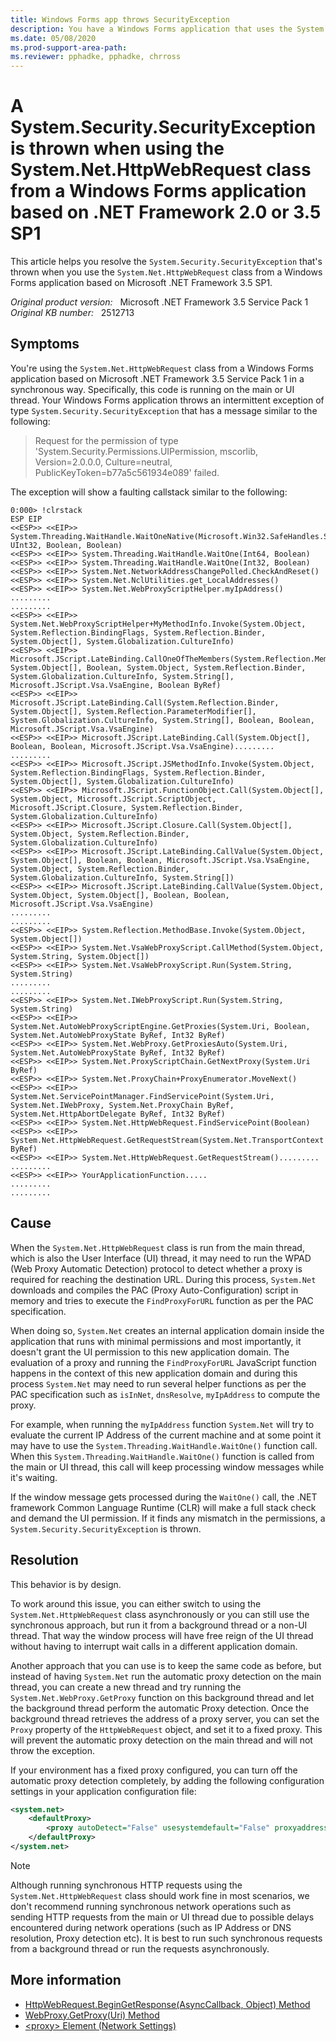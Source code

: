```yaml
---
title: Windows Forms app throws SecurityException
description: You have a Windows Forms application that uses the System.Net.HttpWebRequest class to send HTTP requests to a server (even calling a WebService). You experience that the application will intermittently throw a System.Security.SecurityException.
ms.date: 05/08/2020
ms.prod-support-area-path:
ms.reviewer: pphadke, pphadke, chrross
---
```

# A System.Security.SecurityException is thrown when using the System.Net.HttpWebRequest class from a Windows Forms application based on .NET Framework 2.0 or 3.5 SP1

This article helps you resolve the `System.Security.SecurityException` that's thrown when you use the `System.Net.HttpWebRequest` class from a Windows Forms application based on Microsoft .NET Framework 3.5 SP1.

_Original product version:_ &nbsp; Microsoft .NET Framework 3.5 Service Pack 1  
_Original KB number:_ &nbsp; 2512713

## Symptoms

You're using the `System.Net.HttpWebRequest` class from a Windows Forms application based on Microsoft .NET Framework 3.5 Service Pack 1 in a synchronous way. Specifically, this code is running on the main or UI thread. Your Windows Forms application throws an intermittent exception of type `System.Security.SecurityException` that has a message similar to the following:

> Request for the permission of type 'System.Security.Permissions.UIPermission, mscorlib, Version=2.0.0.0, Culture=neutral, PublicKeyToken=b77a5c561934e089' failed.

The exception will show a faulting callstack similar to the following:

```console
0:000> !clrstack
ESP EIP
<<ESP>> <<EIP>> System.Threading.WaitHandle.WaitOneNative(Microsoft.Win32.SafeHandles.SafeWaitHandle, UInt32, Boolean, Boolean)
<<ESP>> <<EIP>> System.Threading.WaitHandle.WaitOne(Int64, Boolean)
<<ESP>> <<EIP>> System.Threading.WaitHandle.WaitOne(Int32, Boolean)
<<ESP>> <<EIP>> System.Net.NetworkAddressChangePolled.CheckAndReset()
<<ESP>> <<EIP>> System.Net.NclUtilities.get_LocalAddresses()
<<ESP>> <<EIP>> System.Net.WebProxyScriptHelper.myIpAddress()
.........
.........
<<ESP>> <<EIP>> System.Net.WebProxyScriptHelper+MyMethodInfo.Invoke(System.Object, System.Reflection.BindingFlags, System.Reflection.Binder, System.Object[], System.Globalization.CultureInfo)
<<ESP>> <<EIP>> Microsoft.JScript.LateBinding.CallOneOfTheMembers(System.Reflection.MemberInfo[], System.Object[], Boolean, System.Object, System.Reflection.Binder, System.Globalization.CultureInfo, System.String[], Microsoft.JScript.Vsa.VsaEngine, Boolean ByRef)
<<ESP>> <<EIP>> Microsoft.JScript.LateBinding.Call(System.Reflection.Binder, System.Object[], System.Reflection.ParameterModifier[], System.Globalization.CultureInfo, System.String[], Boolean, Boolean, Microsoft.JScript.Vsa.VsaEngine)
<<ESP>> <<EIP>> Microsoft.JScript.LateBinding.Call(System.Object[], Boolean, Boolean, Microsoft.JScript.Vsa.VsaEngine).........
.........
<<ESP>> <<EIP>> Microsoft.JScript.JSMethodInfo.Invoke(System.Object, System.Reflection.BindingFlags, System.Reflection.Binder, System.Object[], System.Globalization.CultureInfo)
<<ESP>> <<EIP>> Microsoft.JScript.FunctionObject.Call(System.Object[], System.Object, Microsoft.JScript.ScriptObject, Microsoft.JScript.Closure, System.Reflection.Binder, System.Globalization.CultureInfo)
<<ESP>> <<EIP>> Microsoft.JScript.Closure.Call(System.Object[], System.Object, System.Reflection.Binder, System.Globalization.CultureInfo)
<<ESP>> <<EIP>> Microsoft.JScript.LateBinding.CallValue(System.Object, System.Object[], Boolean, Boolean, Microsoft.JScript.Vsa.VsaEngine, System.Object, System.Reflection.Binder, System.Globalization.CultureInfo, System.String[])
<<ESP>> <<EIP>> Microsoft.JScript.LateBinding.CallValue(System.Object, System.Object, System.Object[], Boolean, Boolean, Microsoft.JScript.Vsa.VsaEngine)
.........
.........
<<ESP>> <<EIP>> System.Reflection.MethodBase.Invoke(System.Object, System.Object[])
<<ESP>> <<EIP>> System.Net.VsaWebProxyScript.CallMethod(System.Object, System.String, System.Object[])
<<ESP>> <<EIP>> System.Net.VsaWebProxyScript.Run(System.String, System.String)
.........
.........
<<ESP>> <<EIP>> System.Net.IWebProxyScript.Run(System.String, System.String)
<<ESP>> <<EIP>> System.Net.AutoWebProxyScriptEngine.GetProxies(System.Uri, Boolean, System.Net.AutoWebProxyState ByRef, Int32 ByRef)
<<ESP>> <<EIP>> System.Net.WebProxy.GetProxiesAuto(System.Uri, System.Net.AutoWebProxyState ByRef, Int32 ByRef)
<<ESP>> <<EIP>> System.Net.ProxyScriptChain.GetNextProxy(System.Uri ByRef)
<<ESP>> <<EIP>> System.Net.ProxyChain+ProxyEnumerator.MoveNext()
<<ESP>> <<EIP>> System.Net.ServicePointManager.FindServicePoint(System.Uri, System.Net.IWebProxy, System.Net.ProxyChain ByRef, System.Net.HttpAbortDelegate ByRef, Int32 ByRef)
<<ESP>> <<EIP>> System.Net.HttpWebRequest.FindServicePoint(Boolean)
<<ESP>> <<EIP>> System.Net.HttpWebRequest.GetRequestStream(System.Net.TransportContext ByRef)
<<ESP>> <<EIP>> System.Net.HttpWebRequest.GetRequestStream().........
.........
<<ESP>> <<EIP>> YourApplicationFunction.....
.........
.........
```

## Cause

When the `System.Net.HttpWebRequest` class is run from the main thread, which is also the User Interface (UI) thread, it may need to run the WPAD (Web Proxy Automatic Detection) protocol to detect whether a proxy is required for reaching the destination URL. During this process, `System.Net` downloads and compiles the PAC (Proxy Auto-Configuration) script in memory and tries to execute the `FindProxyForURL` function as per the PAC specification.

When doing so, `System.Net` creates an internal application domain inside the application that runs with minimal permissions and most importantly, it doesn't grant the UI permission to this new application domain. The evaluation of a proxy and running the `FindProxyForURL` JavaScript function happens in the context of this new application domain and during this process `System.Net` may need to run several helper functions as per the PAC specification such as `isInNet`, `dnsResolve`, `myIpAddress` to compute the proxy.

For example, when running the `myIpAddress` function `System.Net` will try to evaluate the current IP Address of the current machine and at some point it may have to use the `System.Threading.WaitHandle.WaitOne()` function call. When this `System.Threading.WaitHandle.WaitOne()` function is called from the main or UI thread, this call will keep processing window messages while it's waiting.

If the window message gets processed during the `WaitOne()` call, the .NET framework Common Language Runtime (CLR) will make a full stack check and demand the UI permission. If it finds any mismatch in the permissions, a `System.Security.SecurityException` is thrown.

## Resolution

This behavior is by design.

To work around this issue, you can either switch to using the `System.Net.HttpWebRequest` class asynchronously or you can still use the synchronous approach, but run it from a background thread or a non-UI thread. That way the window process will have free reign of the UI thread without having to interrupt wait calls in a different application domain.

Another approach that you can use is to keep the same code as before, but instead of having `System.Net` run the automatic proxy detection on the main thread, you can create a new thread and try running the `System.Net.WebProxy.GetProxy` function on this background thread and let the background thread perform the automatic Proxy detection. Once the background thread retrieves the address of a proxy server, you can set the `Proxy` property of the `HttpWebRequest` object, and set it to a fixed proxy. This will prevent the automatic proxy detection on the main thread and will not throw the exception.

If your environment has a fixed proxy configured, you can turn off the automatic proxy detection completely, by adding the following configuration settings in your application configuration file:

```xml
<system.net>
    <defaultProxy>
        <proxy autoDetect="False" usesystemdefault="False" proxyaddress="http://yourProxy:yourProxyPort"/>
    </defaultProxy>
</system.net>
```

> [!NOTE]  
> Although running synchronous HTTP requests using the `System.Net.HttpWebRequest` class should work fine in most scenarios, we don't recommend running synchronous network operations such as sending HTTP requests from the main or UI thread due to possible delays encountered during network operations (such as IP Address or DNS resolution, Proxy detection etc). It is best to run such synchronous requests from a background thread or run the requests asynchronously.

## More information

- [HttpWebRequest.BeginGetResponse(AsyncCallback, Object) Method](/dotnet/api/system.net.httpwebrequest.begingetresponse?&view=netcore-3.1)
- [WebProxy.GetProxy(Uri) Method](/dotnet/api/system.net.webproxy.getproxy?&view=netcore-3.1)
- [\<proxy> Element (Network Settings)](/dotnet/framework/configure-apps/file-schema/network/proxy-element-network-settings)
